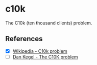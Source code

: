 # c10k

The C10k (ten thousand clients) problem.

## References

- [x] [Wikipedia - C10k problem](https://en.wikipedia.org/wiki/C10k_problem)
- [ ] [Dan Kegel - The C10K problem](http://www.kegel.com/c10k.html)
